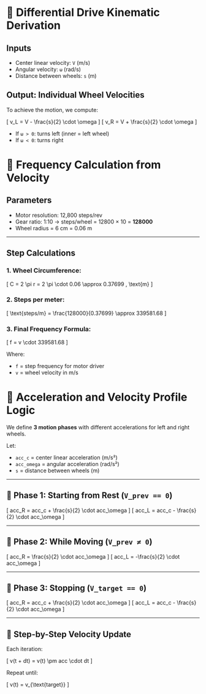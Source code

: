 # 📘 Differential Drive Kinematic Derivation

## Inputs

- Center linear velocity: `V` (m/s)
- Angular velocity: `ω` (rad/s)
- Distance between wheels: `s` (m)

## Output: Individual Wheel Velocities

To achieve the motion, we compute:

\[
v_L = V - \frac{s}{2} \cdot \omega
\]
\[
v_R = V + \frac{s}{2} \cdot \omega
\]

- If `ω > 0`: turns left (inner = left wheel)
- If `ω < 0`: turns right
# 📘 Frequency Calculation from Velocity

## Parameters

- Motor resolution: 12,800 steps/rev
- Gear ratio: 1:10 → steps/wheel = 12800 × 10 = **128000**
- Wheel radius = 6 cm = 0.06 m

---

## Step Calculations

### 1. Wheel Circumference:

\[
C = 2 \pi r = 2 \pi \cdot 0.06 \approx 0.37699 \, \text{m}
\]

### 2. Steps per meter:

\[
\text{steps/m} = \frac{128000}{0.37699} \approx 339581.68
\]

### 3. Final Frequency Formula:

\[
f = v \cdot 339581.68
\]

Where:
- `f` = step frequency for motor driver
- `v` = wheel velocity in m/s
# 📘 Acceleration and Velocity Profile Logic

We define **3 motion phases** with different accelerations for left and right wheels.

Let:
- `acc_c` = center linear acceleration (m/s²)
- `acc_omega` = angular acceleration (rad/s²)
- `s` = distance between wheels (m)

---

## 🔹 Phase 1: Starting from Rest (`V_prev == 0`)

\[
acc_R = acc_c + \frac{s}{2} \cdot acc_\omega
\]
\[
acc_L = acc_c - \frac{s}{2} \cdot acc_\omega
\]

---

## 🔹 Phase 2: While Moving (`V_prev ≠ 0`)

\[
acc_R = \frac{s}{2} \cdot acc_\omega
\]
\[
acc_L = -\frac{s}{2} \cdot acc_\omega
\]

---

## 🔹 Phase 3: Stopping (`V_target == 0`)

\[
acc_R = acc_c + \frac{s}{2} \cdot acc_\omega
\]
\[
acc_L = acc_c - \frac{s}{2} \cdot acc_\omega
\]

---

## 🔄 Step-by-Step Velocity Update

Each iteration:

\[
v(t + dt) = v(t) \pm acc \cdot dt
\]

Repeat until:

\[
v(t) = v_{\text{target}}
\]
